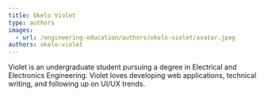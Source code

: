 ```yaml
---
title: Okelo Violet
type: authors
images:
  - url: /engineering-education/authors/okelo-violet/avatar.jpeg
authors: okelo-violet
---
```

Violet is an undergraduate student pursuing a degree in Electrical and Electronics Engineering. Violet loves developing web applications, technical writing, and following up on UI/UX trends.
